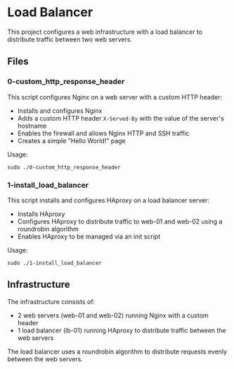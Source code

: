 # Load Balancer

This project configures a web infrastructure with a load balancer to distribute traffic between two web servers.

## Files

### 0-custom_http_response_header

This script configures Nginx on a web server with a custom HTTP header:
- Installs and configures Nginx
- Adds a custom HTTP header `X-Served-By` with the value of the server's hostname
- Enables the firewall and allows Nginx HTTP and SSH traffic
- Creates a simple "Hello World!" page

Usage:
```
sudo ./0-custom_http_response_header
```

### 1-install_load_balancer

This script installs and configures HAproxy on a load balancer server:
- Installs HAproxy
- Configures HAproxy to distribute traffic to web-01 and web-02 using a roundrobin algorithm
- Enables HAproxy to be managed via an init script

Usage:
```
sudo ./1-install_load_balancer
```

## Infrastructure

The infrastructure consists of:
- 2 web servers (web-01 and web-02) running Nginx with a custom header
- 1 load balancer (lb-01) running HAproxy to distribute traffic between the web servers

The load balancer uses a roundrobin algorithm to distribute requests evenly between the web servers. 
